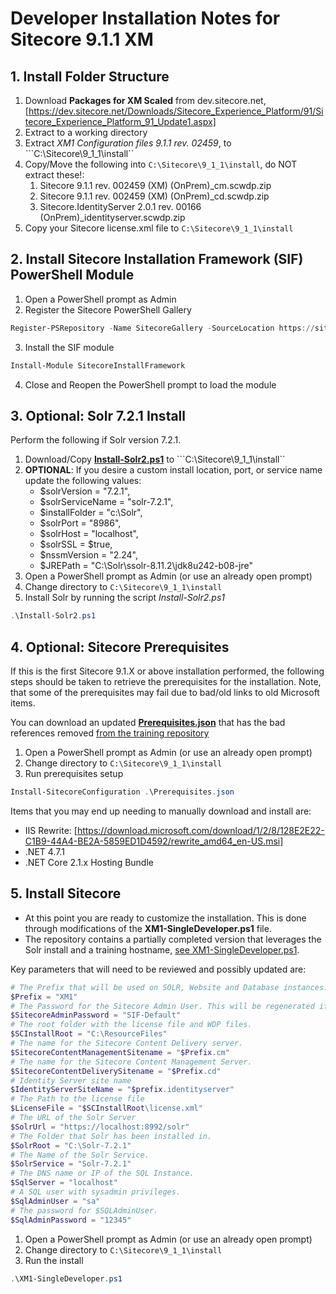 # Developer Installation Notes for Sitecore 9.1.1 XM

## 1. Install Folder Structure

1. Download **Packages for XM Scaled** from dev.sitecore.net, [https://dev.sitecore.net/Downloads/Sitecore_Experience_Platform/91/Sitecore_Experience_Platform_91_Update1.aspx]
2. Extract to a working directory
3. Extract *XM1 Configuration files 9.1.1 rev. 02459*, to ```C:\Sitecore\9_1_1\install``
4. Copy/Move the following into ```C:\Sitecore\9_1_1\install```, do NOT extract these!:
   1. Sitecore 9.1.1 rev. 002459 (XM) (OnPrem)_cm.scwdp.zip
   2. Sitecore 9.1.1 rev. 002459 (XM) (OnPrem)_cd.scwdp.zip
   3. Sitecore.IdentityServer 2.0.1 rev. 00166 (OnPrem)_identityserver.scwdp.zip
5. Copy your Sitecore license.xml file to ```C:\Sitecore\9_1_1\install```

## 2. Install Sitecore Installation Framework (SIF) PowerShell Module

1. Open a PowerShell prompt as Admin
2. Register the Sitecore PowerShell Gallery

```powershell
Register-PSRepository -Name SitecoreGallery -SourceLocation https://sitecore.myget.org/F/sc-powershell/api/v2
```

3. Install the SIF module

```powershell
Install-Module SitecoreInstallFramework
```

4. Close and Reopen the PowerShell prompt to load the module

## 3. Optional: Solr 7.2.1 Install

Perform the following if Solr version 7.2.1.

1. Download/Copy [**Install-Solr2.ps1**](Install-Solr2.ps1) to ```C:\Sitecore\9_1_1\install``
2. **OPTIONAL**: If you desire a custom install location, port, or service name update the following values:
   - $solrVersion = "7.2.1",
   - $solrServiceName = "solr-7.2.1",
   - $installFolder = "c:\Solr",
   - $solrPort = "8986",
   - $solrHost = "localhost",
   - $solrSSL = $true,
   - $nssmVersion = "2.24",
   - $JREPath = "C:\Solr\ssolr-8.11.2\jdk8u242-b08-jre"
3. Open a PowerShell prompt as Admin (or use an already open prompt)
4. Change directory to ```C:\Sitecore\9_1_1\install```
5. Install Solr by running the script *Install-Solr2.ps1*

```powershell
.\Install-Solr2.ps1
```

## 4. Optional: Sitecore Prerequisites

If this is the first Sitecore 9.1.X or above installation performed, the following steps should be taken to retrieve the prerequisites for the installation. Note, that some of the prerequisites may fail due to bad/old links to old Microsoft items.

You can download an updated [**Prerequisites.json**](Prerequisites.json) that has the bad references removed [from the training repository](Prerequisites.json)

1. Open a PowerShell prompt as Admin (or use an already open prompt)
2. Change directory to ```C:\Sitecore\9_1_1\install```
3. Run prerequisites setup

```powershell
Install-SitecoreConfiguration .\Prerequisites.json
```

Items that you may end up needing to manually download and install are:

* IIS Rewrite: [https://download.microsoft.com/download/1/2/8/128E2E22-C1B9-44A4-BE2A-5859ED1D4592/rewrite_amd64_en-US.msi]
* .NET 4.7.1
* .NET Core 2.1.x Hosting Bundle

## 5. Install Sitecore

* At this point you are ready to customize the installation. This is done through modifications of the **XM1-SingleDeveloper.ps1** file.
* The repository contains a partially completed version that leverages the Solr install and a training hostname, [see XM1-SingleDeveloper.ps1](XM1-SingleDeveloper.ps1).

Key parameters that will need to be reviewed and possibly updated are:

```powershell
# The Prefix that will be used on SOLR, Website and Database instances.
$Prefix = "XM1"
# The Password for the Sitecore Admin User. This will be regenerated if left on the default.
$SitecoreAdminPassword = "SIF-Default"
# The root folder with the license file and WDP files.
$SCInstallRoot = "C:\ResourceFiles"
# The name for the Sitecore Content Delivery server.
$SitecoreContentManagementSitename = "$Prefix.cm"
# The name for the Sitecore Content Management Server.
$SitecoreContentDeliverySitename = "$Prefix.cd"
# Identity Server site name
$IdentityServerSiteName = "$prefix.identityserver"
# The Path to the license file
$LicenseFile = "$SCInstallRoot\license.xml"
# The URL of the Solr Server
$SolrUrl = "https://localhost:8992/solr"
# The Folder that Solr has been installed in.
$SolrRoot = "C:\Solr-7.2.1"
# The Name of the Solr Service.
$SolrService = "Solr-7.2.1"
# The DNS name or IP of the SQL Instance.
$SqlServer = "localhost"
# A SQL user with sysadmin privileges.
$SqlAdminUser = "sa"
# The password for $SQLAdminUser.
$SqlAdminPassword = "12345"
```

1. Open a PowerShell prompt as Admin (or use an already open prompt)
2. Change directory to ```C:\Sitecore\9_1_1\install```
3. Run the install

```powershell
.\XM1-SingleDeveloper.ps1
```